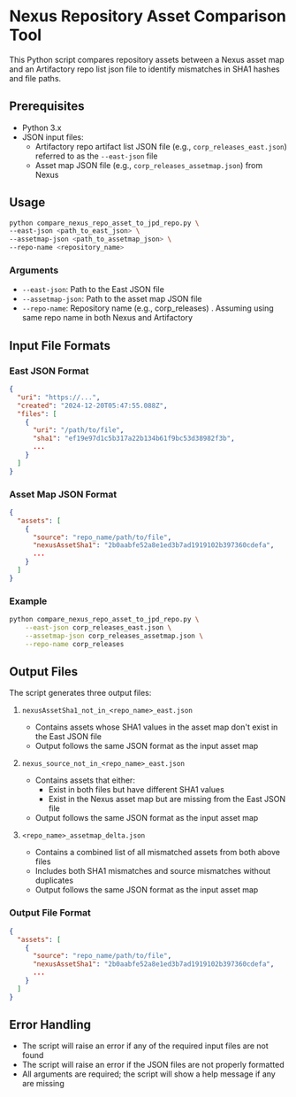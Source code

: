 # Nexus Repository Asset Comparison Tool

This Python script compares repository assets between a Nexus asset map and an Artifactory repo list json file to identify mismatches in SHA1 hashes and file paths.

## Prerequisites

- Python 3.x
- JSON input files:
  - Artifactory repo artifact list JSON file (e.g., `corp_releases_east.json`) referred to as the `--east-json` file
  - Asset map JSON file (e.g., `corp_releases_assetmap.json`) from Nexus

## Usage
```bash
python compare_nexus_repo_asset_to_jpd_repo.py \
--east-json <path_to_east_json> \
--assetmap-json <path_to_assetmap_json> \
--repo-name <repository_name>
```
### Arguments

- `--east-json`: Path to the East JSON file
- `--assetmap-json`: Path to the asset map JSON file
- `--repo-name`: Repository name (e.g., corp_releases) . Assuming using same repo name in both Nexus and Artifactory

## Input File Formats

### East JSON Format
```json
{
  "uri": "https://...",
  "created": "2024-12-20T05:47:55.088Z",
  "files": [
    {
      "uri": "/path/to/file",
      "sha1": "ef19e97d1c5b317a22b134b61f9bc53d38982f3b",
      ...
    }
  ]
}
```

### Asset Map JSON Format
```json
{
  "assets": [
    {
      "source": "repo_name/path/to/file",
      "nexusAssetSha1": "2b0aabfe52a8e1ed3b7ad1919102b397360cdefa",
      ...
    }
  ]
}
```

### Example

```bash
python compare_nexus_repo_asset_to_jpd_repo.py \
    --east-json corp_releases_east.json \
    --assetmap-json corp_releases_assetmap.json \
    --repo-name corp_releases
```

## Output Files

The script generates three output files:

1. `nexusAssetSha1_not_in_<repo_name>_east.json`
   - Contains assets whose SHA1 values in the asset map don't exist in the East JSON file
   - Output follows the same JSON format as the input asset map

2. `nexus_source_not_in_<repo_name>_east.json`
   - Contains assets that either:
     - Exist in both files but have different SHA1 values
     - Exist in the Nexus asset map but are missing from the East JSON file
   - Output follows the same JSON format as the input asset map

3. `<repo_name>_assetmap_delta.json`
   - Contains a combined list of all mismatched assets from both above files
   - Includes both SHA1 mismatches and source mismatches without duplicates
   - Output follows the same JSON format as the input asset map

### Output File Format
```json
{
  "assets": [
    {
      "source": "repo_name/path/to/file",
      "nexusAssetSha1": "2b0aabfe52a8e1ed3b7ad1919102b397360cdefa",
      ...
    }
  ]
}
```



## Error Handling

- The script will raise an error if any of the required input files are not found
- The script will raise an error if the JSON files are not properly formatted
- All arguments are required; the script will show a help message if any are missing

